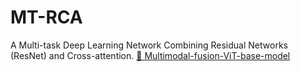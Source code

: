 # MT-RCA
A Multi-task Deep Learning Network Combining Residual Networks (ResNet) and Cross-attention.
 [🔗 Multimodal-fusion-ViT-base-model](https://huggingface.co/WeiWei-XPU/Multimodal-fusion-ViT-base)
